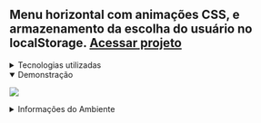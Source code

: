 ## Menu horizontal com animações CSS, e armazenamento da escolha do usuário no localStorage. <a href="https://rauldiamantino.github.io/dropdown/">Acessar projeto</a>

<details>
  <summary>
    Tecnologias utilizadas
  </summary>
  
  - HTML5

  - Sass v1.57.1

  - Typescript v4.4.4

  - TailwindCss v2.2.19
  
</details>

<details open>
  <summary>
    Demonstração
  </summary>

  <a href="#"><img src="assets/images/readme/dropdown.gif"></a>
</details>

<details>

<summary>Informações do Ambiente</summary>

  - Clonar o repositório: `git clone https://github.com/rauldiamantino/dropdown`

  - Compilar Sass: `sass assets/scss/style.scss:assets/dist/css/style.css --style compressed`

  - Compilar TypeScript: `npx tsc`

</details>


